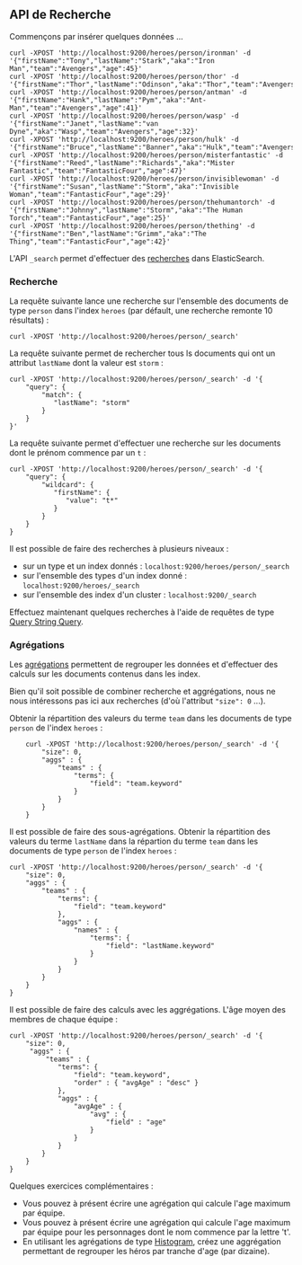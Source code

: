## API de Recherche
Commençons par insérer quelques données ...

	curl -XPOST 'http://localhost:9200/heroes/person/ironman' -d '{"firstName":"Tony","lastName":"Stark","aka":"Iron Man","team":"Avengers","age":45}'
	curl -XPOST 'http://localhost:9200/heroes/person/thor' -d '{"firstName":"Thor","lastName":"Odinson","aka":"Thor","team":"Avengers","age":27}'
	curl -XPOST 'http://localhost:9200/heroes/person/antman' -d '{"firstName":"Hank","lastName":"Pym","aka":"Ant-Man","team":"Avengers","age":41}'
	curl -XPOST 'http://localhost:9200/heroes/person/wasp' -d '{"firstName":"Janet","lastName":"van Dyne","aka":"Wasp","team":"Avengers","age":32}'
	curl -XPOST 'http://localhost:9200/heroes/person/hulk' -d '{"firstName":"Bruce","lastName":"Banner","aka":"Hulk","team":"Avengers","age":41}'
	curl -XPOST 'http://localhost:9200/heroes/person/misterfantastic' -d '{"firstName":"Reed","lastName":"Richards","aka":"Mister Fantastic","team":"FantasticFour","age":47}'
	curl -XPOST 'http://localhost:9200/heroes/person/invisiblewoman' -d '{"firstName":"Susan","lastName":"Storm","aka":"Invisible Woman","team":"FantasticFour","age":29}'
	curl -XPOST 'http://localhost:9200/heroes/person/thehumantorch' -d '{"firstName":"Johnny","lastName":"Storm","aka":"The Human Torch","team":"FantasticFour","age":25}'
	curl -XPOST 'http://localhost:9200/heroes/person/thething' -d '{"firstName":"Ben","lastName":"Grimm","aka":"The Thing","team":"FantasticFour","age":42}'


L'API `_search` permet d'effectuer des [recherches](https://www.elastic.co/guide/en/elasticsearch/reference/current/search.html) dans ElasticSearch.

### Recherche
La requête suivante lance une recherche sur l'ensemble des documents de type `person` dans l'index `heroes` (par défault, une recherche remonte 10 résultats) :

	curl -XPOST 'http://localhost:9200/heroes/person/_search'

La requête suivante permet de rechercher tous ls documents qui ont un attribut `lastName` dont la valeur est `storm` :

	curl -XPOST 'http://localhost:9200/heroes/person/_search' -d '{
	    "query": {
	        "match": {
	           "lastName": "storm"
	        }
	    }
	}'


La requête suivante permet d'effectuer une recherche sur les documents dont le prénom commence par un `t` :

	curl -XPOST 'http://localhost:9200/heroes/person/_search' -d '{
	    "query": {
	        "wildcard": {
	           "firstName": {
	              "value": "t*"
	           }
	        }
	    }
	}

Il est possible de faire des recherches à plusieurs niveaux :

* sur un type et un index donnés : `localhost:9200/heroes/person/_search`
* sur l'ensemble des types d'un index donné : `localhost:9200/heroes/_search`
* sur l'ensemble des index d'un cluster : `localhost:9200/_search`

Effectuez maintenant quelques recherches à l'aide de requêtes de type [Query String Query](https://www.elastic.co/guide/en/elasticsearch/reference/current/query-dsl-query-string-query.html).

### Agrégations
Les [agrégations](https://www.elastic.co/guide/en/elasticsearch/reference/current/search-aggregations.html) permettent de regrouper les données et d'effectuer des calculs sur les documents contenus dans les index.

Bien qu'il soit possible de combiner recherche et aggrégations, nous ne nous intéressons pas ici aux recherches (d'où l'attribut `"size": 0` ...).

Obtenir la répartition des valeurs du terme `team` dans les documents de type `person` de l'index `heroes` :

```
	curl -XPOST 'http://localhost:9200/heroes/person/_search' -d '{
	    "size": 0,
	    "aggs" : {
	        "teams" : {
	            "terms": {
	                "field": "team.keyword"
	            }
	        }
	    }
	}
```

Il est possible de faire des sous-agrégations. Obtenir la répartition des valeurs du terme `lastName` dans la répartion du terme `team` dans les documents de type `person` de l'index `heroes` :

	curl -XPOST 'http://localhost:9200/heroes/person/_search' -d '{
	    "size": 0,
	    "aggs" : {
	        "teams" : {
	            "terms": {
	                "field": "team.keyword"
	            },
				"aggs" : {
	                "names" : {
	                    "terms": {
	    	                "field": "lastName.keyword"
	    	            }
	                }
				}
	        }
	    }
	}

Il est possible de faire des calculs avec les aggrégations. L'âge moyen des membres de chaque équipe :

	curl -XPOST 'http://localhost:9200/heroes/person/_search' -d '{
	    "size": 0,
	     "aggs" : {
	         "teams" : {
	            "terms": {
	                "field": "team.keyword",
	                "order" : { "avgAge" : "desc" }
	            },
				"aggs" : {
	                "avgAge" : {
	                    "avg" : {
	                        "field" : "age"
	                    }
	                }
				}
	        }
	    }
	}

Quelques exercices complémentaires :

* Vous pouvez à présent écrire une agrégation qui calcule l'age maximum par équipe.
* Vous pouvez à présent écrire une agrégation qui calcule l'age maximum par équipe pour les personnages dont le nom commence par la lettre 't'.
* En utilisant les agrégations de type [Histogram](https://www.elastic.co/guide/en/elasticsearch/reference/current/search-aggregations-bucket-histogram-aggregation.html), créez une aggrégation permettant de regrouper les héros par tranche d'age (par dizaine).
